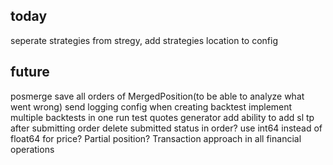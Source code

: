 ## today
seperate strategies from stregy, add strategies location to config

## future
posmerge
    save all orders of MergedPosition(to be able to analyze what went wrong)
send logging config when creating backtest
implement multiple backtests in one run
test quotes generator
add ability to add sl tp after submitting order
delete submitted status in order?
use int64 instead of float64 for price?
Partial position?
Transaction approach in all financial operations